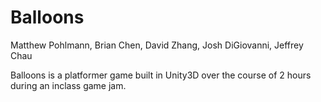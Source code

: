 Balloons
========

Matthew Pohlmann, Brian Chen, David Zhang, Josh DiGiovanni, Jeffrey Chau

Balloons is a platformer game built in Unity3D over the course of 2 hours during an inclass game jam.
